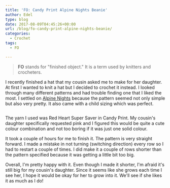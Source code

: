 ```yaml
---
title: 'FO: Candy Print Alpine Nights Beanie'
author: Edel
type: blog
date: 2017-08-09T04:45:26+00:00
url: /blog/fo-candy-print-alpine-nights-beanie/
categories:
  - Crochet
tags:
  - FO

---
```

> **FO** stands for "finished object." It is a term used by knitters and crocheters.

I recently finished a hat that my cousin asked me to make for her daughter. At first I wanted to knit a hat but I decided to crochet it instead. I looked through many different patterns and had trouble finding one that I liked the most. I settled on [Alpine Nights][1] because the pattern seemed not only simple but also very pretty. It also came with a child sizing which was perfect.

<img data-attachment-id="646" data-permalink="http://edelgrace.me/blog/crochet/fo-candy-print-alpine-nights-beanie/attachment/20170807_210857/" data-orig-file="https://i2.wp.com/edelgrace.me/blog/wp-content/uploads/2017/08/20170807_210857.jpg?fit=1000%2C563" data-orig-size="1000,563" data-comments-opened="1" data-image-meta="{&quot;aperture&quot;:&quot;2.4&quot;,&quot;credit&quot;:&quot;&quot;,&quot;camera&quot;:&quot;LG-K210&quot;,&quot;caption&quot;:&quot;&quot;,&quot;created_timestamp&quot;:&quot;1502140137&quot;,&quot;copyright&quot;:&quot;&quot;,&quot;focal_length&quot;:&quot;3.18&quot;,&quot;iso&quot;:&quot;650&quot;,&quot;shutter_speed&quot;:&quot;0.083333333333333&quot;,&quot;title&quot;:&quot;&quot;,&quot;orientation&quot;:&quot;1&quot;}" data-image-title="20170807_210857" data-image-description="" data-medium-file="https://i2.wp.com/edelgrace.me/blog/wp-content/uploads/2017/08/20170807_210857.jpg?fit=300%2C169" data-large-file="https://i2.wp.com/edelgrace.me/blog/wp-content/uploads/2017/08/20170807_210857.jpg?fit=663%2C373" src="https://i2.wp.com/edelgrace.me/blog/wp-content/uploads/2017/08/20170807_210857.jpg?resize=663%2C373" alt="" class="aligncenter size-full wp-image-646" srcset="https://i2.wp.com/edelgrace.me/blog/wp-content/uploads/2017/08/20170807_210857.jpg?w=1000 1000w, https://i2.wp.com/edelgrace.me/blog/wp-content/uploads/2017/08/20170807_210857.jpg?resize=300%2C169 300w, https://i2.wp.com/edelgrace.me/blog/wp-content/uploads/2017/08/20170807_210857.jpg?resize=768%2C432 768w, https://i2.wp.com/edelgrace.me/blog/wp-content/uploads/2017/08/20170807_210857.jpg?resize=982%2C553 982w, https://i2.wp.com/edelgrace.me/blog/wp-content/uploads/2017/08/20170807_210857.jpg?resize=400%2C225 400w" sizes="(max-width: 663px) 100vw, 663px" data-recalc-dims="1" />

The yarn I used was Red Heart Super Saver in Candy Print. My cousin's daughter specifically requested pink and I figured this would be quite a cute colour combination and not too boring if it was just one solid colour.

It took a couple of hours for me to finish it. The pattern is very straight forward. I made a mistake in not turning (switching direction) every row so I had to restart a couple of times. I did make it a couple of rows shorter than the pattern specified because it was getting a little bit too big.

Overall, I'm pretty happy with it. Even though I made it shorter, I'm afraid it's still big for my cousin's daughter. Since it seems like she grows each time I see her, I hope it would be okay for her to grow into it. We'll see if she likes it as much as I do!

 [1]: https://pattern-paradise.com/2016/09/26/free-crochet-pattern-alpine-nights-beanie/